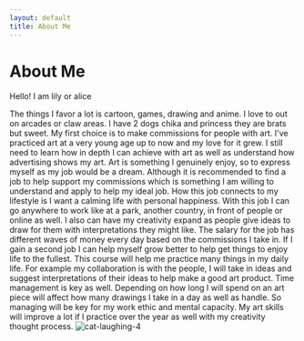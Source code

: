 ```yaml
---
layout: default
title: About Me
---
```

# About Me
Hello! I am lily or alice

The things I favor a lot is cartoon, games, drawing and anime. I love to out on arcades or claw areas. I have 2 dogs chika and princess they are brats but sweet.
My first choice is to make commissions for people with art. I've practiced art at a very young age up to now and my love for it grew. I still need to learn how in depth I can achieve with art as well as understand how advertising shows my art. Art is something I genuinely enjoy, so to express myself as my job would be a dream. Although it is recommended to find a job to help support my commissions which is something I am willing to understand and apply to help my ideal job. 
How this job connects to my lifestyle is I want a calming life with personal happiness. With this job I can go anywhere to work like at a park, another country, in front of people or online as well. I also can have my creativity expand as people give ideas to draw for them with interpretations they might like. The salary for the job has different waves of money every day based on the commissions I take in. If I gain a second job I can help myself grow better to help get things to enjoy life to the fullest. 
This course will help me practice many things in my daily life. For example my collaboration is with the people, I will take in ideas and suggest interpretations of their ideas to help make a good art product. Time management is key as well. Depending on how long I will spend on an art piece will affect how many drawings I take in a day as well as handle. So managing will be key for my work ethic and mental capacity. My art skills will improve a lot if I practice over the year as well with my creativity thought process.
![cat-laughing-4](https://github.com/user-attachments/assets/eb112de1-a68e-456f-b78e-6f3d97c7f2ea)
